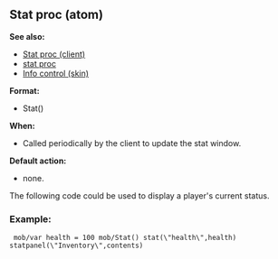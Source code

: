## Stat proc (atom)
**See also:**
*   [Stat proc (client)](/client/proc/Stat)
*   [stat proc](/proc/stat)
*   [Info control (skin)](/%7Bskin%7D/control/info)
<!-- -->
**Format:**
*   Stat()
<!-- -->
**When:**
*   Called periodically by the client to update the stat window.
<!-- -->
**Default action:**
*   none.


The following code could be used to display a player\'s current
status.
### Example:

```
 mob/var health = 100 mob/Stat() stat(\"health\",health)
statpanel(\"Inventory\",contents) 
```
